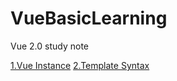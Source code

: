# VueBasicLearning
Vue 2.0 study note

[1.Vue Instance](https://github.com/Blackmegg1/VueBasicLearning/blob/main/Vue%20Instance.md)
[2.Template Syntax](https://github.com/Blackmegg1/VueBasicLearning/blob/main/Template%20Syntax.md)
